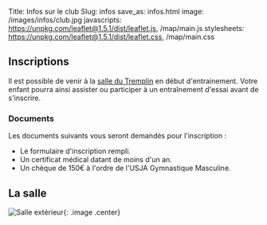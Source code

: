 Title: Infos sur le club
Slug: infos
save_as: infos.html
image: /images/infos/club.jpg
javascripts: https://unpkg.com/leaflet@1.5.1/dist/leaflet.js, /map/main.js
stylesheets: https://unpkg.com/leaflet@1.5.1/dist/leaflet.css, /map/main.css

## Inscriptions

Il est possible de venir à la [salle du Tremplin](#map) en début
d'entrainement. Votre enfant pourra ainsi assister ou participer à un
entraînement d'essai avant de s'inscrire.

### Documents

Les documents suivants vous seront demandés pour l'inscription :

- Le formulaire d'inscription rempli.
- Un certificat médical datant de moins d'un an.
- Un chèque de 150€ à l'ordre de l'USJA Gymnastique Masculine.

## La salle

![Salle extérieur](/images/infos/salle_exterieur.jpg){: .image .center}

<div id="map" class="map_fill"> </div>

